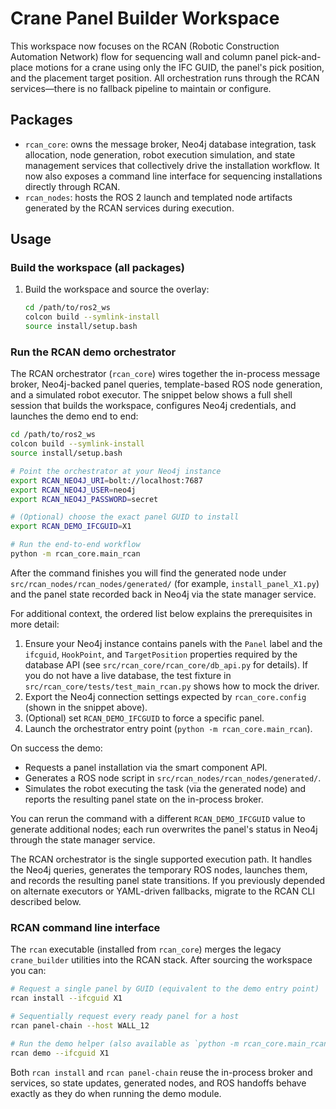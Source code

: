 # Crane Panel Builder Workspace

This workspace now focuses on the RCAN (Robotic Construction Automation
Network) flow for sequencing wall and column panel pick-and-place motions for a
crane using only the IFC GUID, the panel's pick position, and the placement
target position. All orchestration runs through the RCAN services—there is no
fallback pipeline to maintain or configure.

## Packages

- `rcan_core`: owns the message broker, Neo4j database integration, task
  allocation, node generation, robot execution simulation, and state management
  services that collectively drive the installation workflow. It now also
  exposes a command line interface for sequencing installations directly
  through RCAN.
- `rcan_nodes`: hosts the ROS 2 launch and templated node artifacts generated by
  the RCAN services during execution.

## Usage

### Build the workspace (all packages)

1. Build the workspace and source the overlay:
   ```bash
   cd /path/to/ros2_ws
   colcon build --symlink-install
   source install/setup.bash
   ```

### Run the RCAN demo orchestrator

The RCAN orchestrator (`rcan_core`) wires together the in-process message broker,
Neo4j-backed panel queries, template-based ROS node generation, and a simulated
robot executor. The snippet below shows a full shell session that builds the
workspace, configures Neo4j credentials, and launches the demo end to end:

```bash
cd /path/to/ros2_ws
colcon build --symlink-install
source install/setup.bash

# Point the orchestrator at your Neo4j instance
export RCAN_NEO4J_URI=bolt://localhost:7687
export RCAN_NEO4J_USER=neo4j
export RCAN_NEO4J_PASSWORD=secret

# (Optional) choose the exact panel GUID to install
export RCAN_DEMO_IFCGUID=X1

# Run the end-to-end workflow
python -m rcan_core.main_rcan
```

After the command finishes you will find the generated node under
`src/rcan_nodes/rcan_nodes/generated/` (for example,
`install_panel_X1.py`) and the panel state recorded back in Neo4j via the state
manager service.

For additional context, the ordered list below explains the prerequisites in
more detail:

1. Ensure your Neo4j instance contains panels with the `Panel` label and the
   `ifcguid`, `HookPoint`, and `TargetPosition` properties required by the
   database API (see `src/rcan_core/rcan_core/db_api.py` for details). If you do
   not have a live database, the test fixture in
   `src/rcan_core/tests/test_main_rcan.py` shows how to mock the driver.
2. Export the Neo4j connection settings expected by `rcan_core.config` (shown
   in the snippet above).
3. (Optional) set `RCAN_DEMO_IFCGUID` to force a specific panel.
4. Launch the orchestrator entry point (`python -m rcan_core.main_rcan`).

On success the demo:

- Requests a panel installation via the smart component API.
- Generates a ROS node script in `src/rcan_nodes/rcan_nodes/generated/`.
- Simulates the robot executing the task (via the generated node) and reports
  the resulting panel state on the in-process broker.

You can rerun the command with a different `RCAN_DEMO_IFCGUID` value to generate
additional nodes; each run overwrites the panel's status in Neo4j through the
state manager service.

The RCAN orchestrator is the single supported execution path. It handles the
Neo4j queries, generates the temporary ROS nodes, launches them, and records the
resulting panel state transitions. If you previously depended on alternate
executors or YAML-driven fallbacks, migrate to the RCAN CLI described below.

### RCAN command line interface

The `rcan` executable (installed from `rcan_core`) merges the legacy
`crane_builder` utilities into the RCAN stack. After sourcing the workspace you
can:

```bash
# Request a single panel by GUID (equivalent to the demo entry point)
rcan install --ifcguid X1

# Sequentially request every ready panel for a host
rcan panel-chain --host WALL_12

# Run the demo helper (also available as `python -m rcan_core.main_rcan`)
rcan demo --ifcguid X1
```

Both `rcan install` and `rcan panel-chain` reuse the in-process broker and
services, so state updates, generated nodes, and ROS handoffs behave exactly as
they do when running the demo module.
